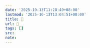 ```yaml
---
date: '2025-10-13T11:28:49+08:00'
lastmod: '2025-10-13T13:04:51+08:00'
title: 󰞷
url: 󰞷
tags: []
src:
note:
---
```

